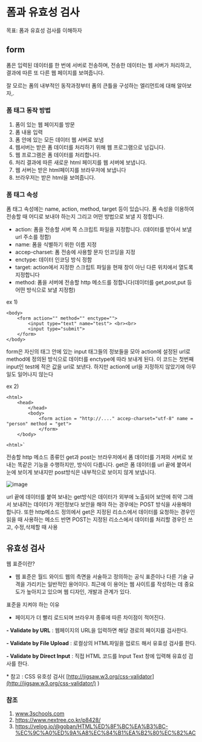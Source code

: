 # 폼과 유효성 검사

목표: 폼과 유효성 검사를 이해하자



## form

 폼은 입력된 데이터를 한 번에 서버로 전송하며, 전송한 데이터는 웹 서버가 처리하고, 결과에 따른 또 다른 웹 페이지를 보여줍니다. 

 잘 모르는 폼의 내부적인 동작과정부터 폼의 큰틀을 구성하는 엘리먼트에 대해 알아보자,.



### 폼 태그 동작 방법

1. 폼이 있는 웹 페이지를 방문
2. 폼 내용 입력
3. 폼 안에 있는 모든 데이터 웹 서버로 보냄
4. 웹서버는 받은 폼 데이터를 처리하기 위해 웹 프로그램으로 넘깁니다.
5. 웹 프로그램은 폼 데이터를 처리합니다.
6. 처리 결과에 따른 새로운 html 페이지를 웹 서버에 보냅니다.
7. 웹 서버는 받은 html페이지를 브라우저에 보냅니다
8. 브라우저는 받은 html을 보여줍니다.



### 폼 태그 속성

폼 태그 속성에는 name, action, method, target 등이 있습니다. 폼 속성을 이용하여 전송할 때 어디로 보내야 하는지 그리고 어떤 방법으로 보낼 지 정합니다.

- action: 폼을 전송할 서버 쪽 스크립트 파일을 지정합니다. (데이터를 받아서 보낼 url 주소를 정함)
- name: 폼을 식별하기 위한 이름 지정
- accep-charset: 폼 전송에 사용할 문자 인코딩을 지정
- enctype: 데이터 인코딩 방식 정함
- target: action에서 지정한 스크립트 파일을 현재 창이 아닌 다른 위치에서 열도록 지정합니다
- method: 폼을 서버에 전송할 http 메소드를 정합니다(데이터를 get,post,put 등 어떤 방식으로 보낼 지정함)



ex 1)

```null
<body>
    <form action="" method="" enctype="">
        <input type="text" name="test"> <br><br>
        <input type="submit">
    </form>
</body>
```

 form은 자신의 태그 안에 있는 input 태그들의 정보들을 모아 action에 설정된 url로 method에 정의된 방식으로 데이터를 enctype에 따라 보내게 된다.
이 코드는 첫번째 input인 test에 적은 값을 url로 보낸다. 하지만 action에 url을 지정하지 않았기에 아무일도 일어나지 않는다



ex 2)

```<html>
<html>
	<head>
		</head>
		<body>
			<form action = "http://...." accep-charset="utf-8" name = "person" method = "get">
			</form>
	</body>

<html>`
```



전송할 http 메소드 종류인 get과 post는 브라우저에서 폼 데이터를 가져와 서버로 보내는 똑같은 기능을 수행하지만, 방식이 다릅니다. get은 폼 데이터를 url 끝에 붙여서 눈에 보이게 보내지만 post방식은 내부적으로 보이지 않게 보냅니다.

![image](https://user-images.githubusercontent.com/68668924/105835756-92498600-600f-11eb-9249-ab30f31c53da.png) 

url 끝에 데이터를 붙여 보내는 get방식은 데이터가 외부에 노출되어 보안에 취약 그래서 보내려는 데이터가 개인정보다 보안을 해야 하는 경우에는 POST 방식을 사용해야 합니다. 또한 http메소드 정의에서 get은 지정된 리소스에서 데이터를 요청하는 경우인 읽을 때 사용하는 메소드 반면 POST는 지정된 리소스에서 데이터를 처리할 경우인 쓰고, 수정,삭제할 때 사용



## 유효성 검사

웹 표준이란?

- 웹 표준은 월드 와이드 웹의 측면을 서술하고 정의하는 공식 표준이나 다른 기술 규격을 가리키는 일반적인 용어이다. 최근에 이 용어는 웹 사이트를 작성하는 데 중요도가 높아지고 있으며 웹 디자인, 개발과 관계가 있다.

표준을 지켜야 하는 이유

- 페이지가 더 빨리 로드되며 브라우저 종류에 따른 차이점이 적어진다.







**- Validate by URL** : 웹페이지의 URL을 입력하면 해당 경로의 페이지를 검사한다.

**- Validate by File Upload** : 로컬상의 HTML파일을 업로드 해서 유효성 검사를 한다.

**- Validate by Direct Input** : 직접 HTML 코드를 Input Text 창에 입력해 유효성 검사를 한다. 

\* 참고 : CSS 유호성 검사( [http://jigsaw.w3.org/css-validator](http://jigsaw.w3.org/css-validator/) )



### 참조

1. www.3schools.com
2. https://www.nextree.co.kr/p8428/
3. https://velog.io/@goban/HTML%ED%8F%BC%EA%B3%BC-%EC%9C%A0%ED%9A%A8%EC%84%B1%EA%B2%80%EC%82%AC


